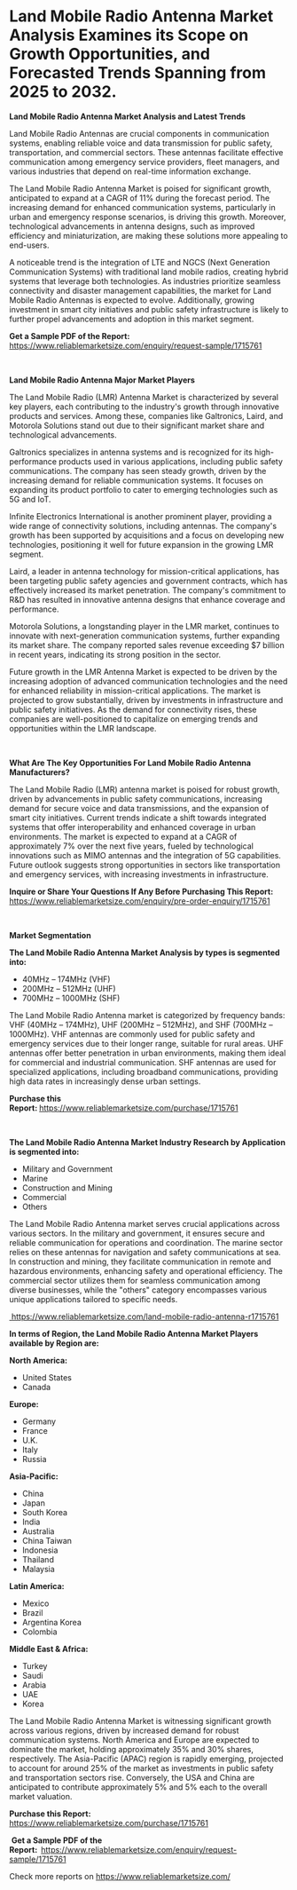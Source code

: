 <p><h1>Land Mobile Radio Antenna Market Analysis Examines its Scope on Growth Opportunities, and Forecasted Trends Spanning from 2025 to 2032.</h1></p><p><strong>Land Mobile Radio Antenna Market Analysis and Latest Trends</strong></p>
<p><p>Land Mobile Radio Antennas are crucial components in communication systems, enabling reliable voice and data transmission for public safety, transportation, and commercial sectors. These antennas facilitate effective communication among emergency service providers, fleet managers, and various industries that depend on real-time information exchange. </p><p>The Land Mobile Radio Antenna Market is poised for significant growth, anticipated to expand at a CAGR of 11% during the forecast period. The increasing demand for enhanced communication systems, particularly in urban and emergency response scenarios, is driving this growth. Moreover, technological advancements in antenna designs, such as improved efficiency and miniaturization, are making these solutions more appealing to end-users. </p><p>A noticeable trend is the integration of LTE and NGCS (Next Generation Communication Systems) with traditional land mobile radios, creating hybrid systems that leverage both technologies. As industries prioritize seamless connectivity and disaster management capabilities, the market for Land Mobile Radio Antennas is expected to evolve. Additionally, growing investment in smart city initiatives and public safety infrastructure is likely to further propel advancements and adoption in this market segment.</p></p>
<p><strong>Get a Sample PDF of the Report:&nbsp;</strong> <a href="https://www.reliablemarketsize.com/enquiry/request-sample/1715761?utm_campaign=3248&utm_medium=2&utm_source=Github&utm_content=ia&utm_term=28032025&utm_id=land-mobile-radio-antenna">https://www.reliablemarketsize.com/enquiry/request-sample/1715761</a></p>
<p>&nbsp;</p>
<p><strong>Land Mobile Radio Antenna Major Market Players</strong></p>
<p><p>The Land Mobile Radio (LMR) Antenna Market is characterized by several key players, each contributing to the industry's growth through innovative products and services. Among these, companies like Galtronics, Laird, and Motorola Solutions stand out due to their significant market share and technological advancements.</p><p>Galtronics specializes in antenna systems and is recognized for its high-performance products used in various applications, including public safety communications. The company has seen steady growth, driven by the increasing demand for reliable communication systems. It focuses on expanding its product portfolio to cater to emerging technologies such as 5G and IoT.</p><p>Infinite Electronics International is another prominent player, providing a wide range of connectivity solutions, including antennas. The company's growth has been supported by acquisitions and a focus on developing new technologies, positioning it well for future expansion in the growing LMR segment.</p><p>Laird, a leader in antenna technology for mission-critical applications, has been targeting public safety agencies and government contracts, which has effectively increased its market penetration. The company's commitment to R&D has resulted in innovative antenna designs that enhance coverage and performance.</p><p>Motorola Solutions, a longstanding player in the LMR market, continues to innovate with next-generation communication systems, further expanding its market share. The company reported sales revenue exceeding $7 billion in recent years, indicating its strong position in the sector.</p><p>Future growth in the LMR Antenna Market is expected to be driven by the increasing adoption of advanced communication technologies and the need for enhanced reliability in mission-critical applications. The market is projected to grow substantially, driven by investments in infrastructure and public safety initiatives. As the demand for connectivity rises, these companies are well-positioned to capitalize on emerging trends and opportunities within the LMR landscape.</p></p>
<p>&nbsp;</p>
<p><strong>What Are The Key Opportunities For Land Mobile Radio Antenna Manufacturers?</strong></p>
<p><p>The Land Mobile Radio (LMR) antenna market is poised for robust growth, driven by advancements in public safety communications, increasing demand for secure voice and data transmissions, and the expansion of smart city initiatives. Current trends indicate a shift towards integrated systems that offer interoperability and enhanced coverage in urban environments. The market is expected to expand at a CAGR of approximately 7% over the next five years, fueled by technological innovations such as MIMO antennas and the integration of 5G capabilities. Future outlook suggests strong opportunities in sectors like transportation and emergency services, with increasing investments in infrastructure.</p></p>
<p><strong>Inquire or Share Your Questions If Any Before Purchasing This Report:</strong> <a href="https://www.reliablemarketsize.com/enquiry/pre-order-enquiry/1715761?utm_campaign=3248&utm_medium=2&utm_source=Github&utm_content=ia&utm_term=28032025&utm_id=land-mobile-radio-antenna">https://www.reliablemarketsize.com/enquiry/pre-order-enquiry/1715761</a></p>
<p>&nbsp;</p>
<p><strong>Market Segmentation</strong></p>
<p><strong>The Land Mobile Radio Antenna Market Analysis by types is segmented into:</strong></p>
<p><ul><li>40MHz – 174MHz (VHF)</li><li>200MHz – 512MHz (UHF)</li><li>700MHz – 1000MHz (SHF)</li></ul></p>
<p><p>The Land Mobile Radio Antenna market is categorized by frequency bands: VHF (40MHz – 174MHz), UHF (200MHz – 512MHz), and SHF (700MHz – 1000MHz). VHF antennas are commonly used for public safety and emergency services due to their longer range, suitable for rural areas. UHF antennas offer better penetration in urban environments, making them ideal for commercial and industrial communication. SHF antennas are used for specialized applications, including broadband communications, providing high data rates in increasingly dense urban settings.</p></p>
<p><strong>Purchase this Report:&nbsp;</strong><a href="https://www.reliablemarketsize.com/purchase/1715761?utm_campaign=3248&utm_medium=2&utm_source=Github&utm_content=ia&utm_term=28032025&utm_id=land-mobile-radio-antenna">https://www.reliablemarketsize.com/purchase/1715761</a></p>
<p>&nbsp;</p>
<p><strong>The Land Mobile Radio Antenna Market Industry Research by Application is segmented into:</strong></p>
<p><ul><li>Military and Government</li><li>Marine</li><li>Construction and Mining</li><li>Commercial</li><li>Others</li></ul></p>
<p><p>The Land Mobile Radio Antenna market serves crucial applications across various sectors. In the military and government, it ensures secure and reliable communication for operations and coordination. The marine sector relies on these antennas for navigation and safety communications at sea. In construction and mining, they facilitate communication in remote and hazardous environments, enhancing safety and operational efficiency. The commercial sector utilizes them for seamless communication among diverse businesses, while the "others" category encompasses various unique applications tailored to specific needs.</p></p>
<p><a href="https://www.reliablemarketsize.com/land-mobile-radio-antenna-r1715761?utm_campaign=3248&utm_medium=2&utm_source=Github&utm_content=ia&utm_term=28032025&utm_id=land-mobile-radio-antenna">&nbsp;https://www.reliablemarketsize.com/land-mobile-radio-antenna-r1715761</a></p>
<p><strong>In terms of Region, the Land Mobile Radio Antenna Market Players available by Region are:</strong></p>
<p>
    <p> <strong> North America: </strong>
        <ul>
            <li>United States</li>
            <li>Canada</li>
        </ul>
        </p> 
    <p> <strong> Europe: </strong>
        <ul>
            <li>Germany</li>
            <li>France</li>
            <li>U.K.</li>
            <li>Italy</li>
            <li>Russia</li>
        </ul>
        </p> 
    <p> <strong> Asia-Pacific: </strong>
        <ul>
            <li>China</li>
            <li>Japan</li>
            <li>South Korea</li>
            <li>India</li>
            <li>Australia</li>
            <li>China Taiwan</li>
            <li>Indonesia</li>
            <li>Thailand</li>
            <li>Malaysia</li>
        </ul>
        </p> 
    <p> <strong> Latin America: </strong>
        <ul>
            <li>Mexico</li>
            <li>Brazil</li>
            <li>Argentina Korea</li>
            <li>Colombia</li>
        </ul>
        </p> 
    <p> <strong> Middle East & Africa: </strong>
        <ul>
            <li>Turkey</li>
            <li>Saudi</li>
            <li>Arabia</li>
            <li>UAE</li>
            <li>Korea</li>
        </ul>
    </p>
    </p>
<p><p>The Land Mobile Radio Antenna Market is witnessing significant growth across various regions, driven by increased demand for robust communication systems. North America and Europe are expected to dominate the market, holding approximately 35% and 30% shares, respectively. The Asia-Pacific (APAC) region is rapidly emerging, projected to account for around 25% of the market as investments in public safety and transportation sectors rise. Conversely, the USA and China are anticipated to contribute approximately 5% and 5% each to the overall market valuation.</p></p>
<p><strong>Purchase this Report: </strong><a href="https://www.reliablemarketsize.com/purchase/1715761?utm_campaign=3248&utm_medium=2&utm_source=Github&utm_content=ia&utm_term=28032025&utm_id=land-mobile-radio-antenna">https://www.reliablemarketsize.com/purchase/1715761</a></p>
<p>&nbsp;<strong>Get a Sample PDF of the Report:&nbsp;&nbsp;</strong><a href="https://www.reliablemarketsize.com/enquiry/request-sample/1715761?utm_campaign=3248&utm_medium=2&utm_source=Github&utm_content=ia&utm_term=28032025&utm_id=land-mobile-radio-antenna">https://www.reliablemarketsize.com/enquiry/request-sample/1715761</a></p>
<p><strong></strong></p>
<p>Check more reports on <a href="https://www.reliablemarketsize.com/?utm_campaign=3248&utm_medium=2&utm_source=Github&utm_content=ia&utm_term=28032025&utm_id=land-mobile-radio-antenna">https://www.reliablemarketsize.com/</a></p>